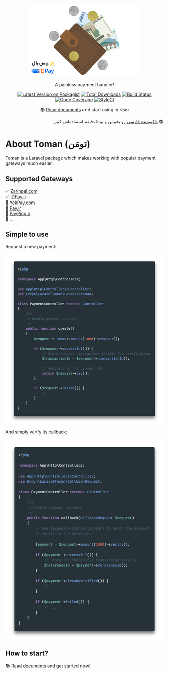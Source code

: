 <p align="center">
  <a href="https://evryn.github.io/laravel-toman/">
    <img alt="Laravel Toman" src="./docs/_media/logo.png">
  </a>
</p>

<p align="center">
  A painless payment handler!
</p>

<p align="center">
    <a target="_blank" href="https://packagist.org/packages/evryn/laravel-toman"><img alt="Latest Version on Packagist" src="https://img.shields.io/packagist/v/evryn/laravel-toman.svg?label=release&style=flat-square"></a>
    <a target="_blank" href="https://packagist.org/packages/evryn/laravel-toman"><img alt="Total Downloads" src="https://img.shields.io/packagist/dt/evryn/laravel-toman.svg?style=flat-square"></a>
    <a target="_blank" href="https://travis-ci.org/evryn/laravel-toman"><img alt="Build Status" src="https://img.shields.io/travis/evryn/laravel-toman/master.svg?style=flat-square"></a>
    <a target="_blank" href="https://codecov.io/gh/evryn/laravel-toman"><img alt="Code Coverage" src='https://img.shields.io/codecov/c/github/evryn/laravel-toman?label=coverage&style=flat-square'></a>
    <a target="_blank" href="https://styleci.io/repos/214276918"><img alt="StyleCI" src="https://styleci.io/repos/214276918/shield"></a>
</p>

<p align="center">
    📚
    <a target="_blank" href="https://evryn.github.io/laravel-toman/">Read documents</a>
    and start using in <5m
</p>

<p style="text-align: right; direction: rtl">
    📚
    <a target="_blank" href="https://evryn.github.io/laravel-toman/#/fa/">داکیومنت فارسی</a>
    رو بخونین و تو 5 دقیقه استفاده‌اش کنین
</p>

# About Toman (تومَن)
Toman is a Laravel package which makes working with popular payment gateways much easier.

## Supported Gateways

✅ [Zarinpal.com](https://zarinpal.com)  
✅ [IDPay.ir](https://idpay.ir)  
🔘 [YekPay.com](https://yekpay.com/)  
🔘 [Pay.ir](https://pay.ir/)  
🔘 [PayPing.ir](https://www.payping.ir/)  
🔘 ...

## Simple to use

Request a new payment:
<p align="center">
  <a href="https://evryn.github.io/laravel-toman/">
    <img alt="Request new Payment" src="./docs/_media/payment-request.png">
  </a>
</p>

And simply verify its callback:
<p align="center">
  <a href="https://evryn.github.io/laravel-toman/">
    <img alt="Verify Payment" src="./docs/_media/payment-verification.png">
  </a>
</p>

## How to start?
📚 [Read documents](https://evryn.github.io/laravel-toman/) and get started now!
